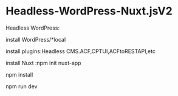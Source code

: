 # Headless-WordPress-Nuxt.jsV2

Headless WordPress:

install WordPress/*local

install plugins:Headless CMS.ACF,CPTUI,ACFtoRESTAPI,etc

install Nuxt :npm init nuxt-app <project-name>

npm install
  
  
npm run dev
